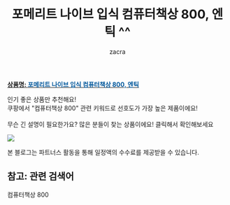 ﻿---
layout: post
title:  "포메리트 나이브 입식 컴퓨터책상 800, 엔틱 ^^"
author: zacra
categories: [ 아이템 ]
tags: [컴퓨터책상 800]
image: https://static.coupangcdn.com/image/retail/images/2016/10/27/10/2/653af5ed-fca7-41ea-95b8-c0fc6e7cae06.jpg 
description: "쿠팡에서 컴퓨터책상 800 관련 키워드로 가장 고객 선호도가 높은 제품이랍니다."
rating: 4.5
---

<a href="https://link.coupang.com/re/AFFSDP?lptag=AF8407795&pageKey=9098533&itemId=39920198&vendorItemId=3060280112&traceid=V0-153-e9ddba44a441b423"><b>상품명: <font color='#01579B'>포메리트 나이브 입식 컴퓨터책상 800, 엔틱</font></b></a>

인기 좋은 상품만 추천해요!<br/>
쿠팡에서 "컴퓨터책상 800" 관련 키워드로 선호도가 가장 높은 제품이에요!<br/><br/>
무슨 긴 설명이 필요한가요? 많은 분들이 찾는 상품이에요!
클릭해서 확인해보세요


<a href="https://link.coupang.com/re/AFFSDP?lptag=AF8407795&pageKey=9098533&itemId=39920198&vendorItemId=3060280112&traceid=V0-153-e9ddba44a441b423"><img src="https://thumbnail10.coupangcdn.com/thumbnails/remote/q89/image/product/content/vendorItem/2016/10/27/39920200/ac4e216e-1233-4652-9b7c-c63bc51f6d12.jpg"></a> 

본 블로그는 파트너스 활동을 통해 일정액의 수수료를 제공받을 수 있습니다.

## 참고: 관련 검색어    
컴퓨터책상 800
